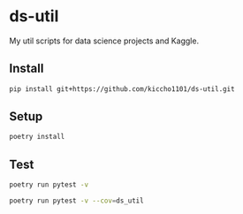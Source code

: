 # ds-util

My util scripts for data science projects and Kaggle.

## Install

```bash
pip install git+https://github.com/kiccho1101/ds-util.git
```

## Setup

```bash
poetry install
```

## Test

```bash
poetry run pytest -v
```

```bash
poetry run pytest -v --cov=ds_util
```

